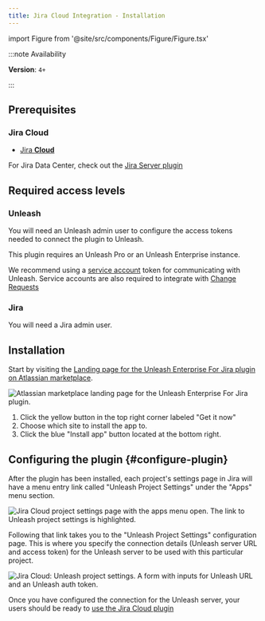```yaml
---
title: Jira Cloud Integration - Installation
---
```

import Figure from '@site/src/components/Figure/Figure.tsx'

:::note Availability

**Version**: `4+`

:::

## Prerequisites

### Jira Cloud

- [Jira **Cloud**](https://www.atlassian.com/software/jira)

For Jira Data Center, check out the [Jira Server plugin](jira-server-plugin-installation.md)


## Required access levels

### Unleash

You will need an Unleash admin user to configure the access tokens needed to connect the plugin to Unleash.

This plugin requires an Unleash Pro or an Unleash Enterprise instance.

We recommend using a [service account](../service-accounts.md) token for communicating with Unleash. Service accounts are also required to integrate with [Change Requests](../change-requests.md)

### Jira

You will need a Jira admin user.

## Installation

Start by visiting the [Landing page for the Unleash Enterprise For Jira plugin on Atlassian marketplace](https://marketplace.atlassian.com/apps/1231447/unleash-enterprise-for-jira?hosting=cloud&tab=overview).

![Atlassian marketplace landing page for the Unleash Enterprise For Jira plugin.](/img/unleash-marketplace-for-unleash-enterprise-jira-plugin.png)

1. Click the yellow button in the top right corner labeled "Get it now"
2. Choose which site to install the app to.
3. Click the blue "Install app" button located at the bottom right.

## Configuring the plugin {#configure-plugin}

After the plugin has been installed, each project's settings page in Jira will have a menu entry link called "Unleash Project Settings" under the "Apps" menu section.

![Jira Cloud project settings page with the apps menu open. The link to Unleash project settings is highlighted.](/img/jira-cloud-project-settings-link.png)

Following that link takes you to the "Unleash Project Settings" configuration page. This is where you specify the connection details (Unleash server URL and access token) for the Unleash server to be used with this particular project.

![Jira Cloud: Unleash project settings. A form with inputs for Unleash URL and an Unleash auth token.](/img/jira-cloud-project-settings.png)

Once you have configured the connection for the Unleash server, your users should be ready to [use the Jira Cloud plugin](jira-cloud-plugin-usage)
